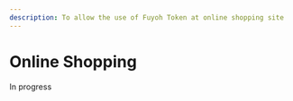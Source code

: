 ```yaml
---
description: To allow the use of Fuyoh Token at online shopping site
---
```


# Online Shopping

In progress
